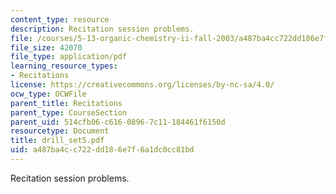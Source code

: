 ```yaml
---
content_type: resource
description: Recitation session problems.
file: /courses/5-13-organic-chemistry-ii-fall-2003/a487ba4cc722dd186e7f6a1dc0cc81bd_drill_set5.pdf
file_size: 42070
file_type: application/pdf
learning_resource_types:
- Recitations
license: https://creativecommons.org/licenses/by-nc-sa/4.0/
ocw_type: OCWFile
parent_title: Recitations
parent_type: CourseSection
parent_uid: 514cfb06-c616-0896-7c11-184461f6150d
resourcetype: Document
title: drill_set5.pdf
uid: a487ba4c-c722-dd18-6e7f-6a1dc0cc81bd
---
```

Recitation session problems.
